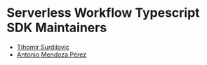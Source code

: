 # Serverless Workflow Typescript SDK Maintainers

* [Tihomir Surdilovic](https://github.com/tsurdilo)
* [Antonio Mendoza Pérez](https://github.com/antmendoza)
